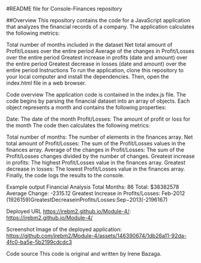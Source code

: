 #README file for Console-Finances repository

##Overview
This repository contains the code for a JavaScript application that analyzes the financial records of a company. The application calculates the following metrics:

Total number of months included in the dataset
Net total amount of Profit/Losses over the entire period
Average of the changes in Profit/Losses over the entire period
Greatest increase in profits (date and amount) over the entire period
Greatest decrease in losses (date and amount) over the entire period
Instructions
To run the application, clone this repository to your local computer and install the dependencies. Then, open the index.html file in a web browser.

Code overview
The application code is contained in the index.js file. The code begins by parsing the financial dataset into an array of objects. Each object represents a month and contains the following properties:

Date: The date of the month
Profit/Losses: The amount of profit or loss for the month
The code then calculates the following metrics:

Total number of months: The number of elements in the finances array.
Net total amount of Profit/Losses: The sum of the Profit/Losses values in the finances array.
Average of the changes in Profit/Losses: The sum of the Profit/Losses changes divided by the number of changes.
Greatest increase in profits: The highest Profit/Losses value in the finances array.
Greatest decrease in losses: The lowest Profit/Losses value in the finances array.
Finally, the code logs the results to the console.

Example output
Financial Analysis
Total Months: 86
Total: $38382578
Average Change: -2315.12
Greatest Increase in Profits/Losses: Feb-2012 (1926159)GreatestDecreaseinProfits/Losses:Sep−2013(-2196167)

Deployed URL
https://irebm2.github.io/Module-4/: https://irebm2.github.io/Module-4/

Screenshot
Image of the deployed application: https://github.com/irebm2/Module-4/assets/146390674/1db26a11-92da-4fc0-ba5e-5b2199cdcdc3

Code source
This code is original and written by Irene Bazaga.


